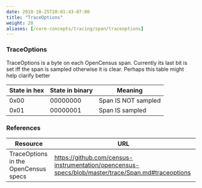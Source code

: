 ```yaml
---
date: 2018-10-25T20:01:43-07:00
title: "TraceOptions"
weight: 20
aliases: [/core-concepts/tracing/span/traceoptions]
---
```


### TraceOptions
TraceOptions is a byte on each OpenCensus span. Currently its last bit is set iff
the span is sampled otherwise it is clear. Perhaps this table might help clarify better

State in hex|State in binary|Meaning
---|---|---
0x00|00000000|Span IS NOT sampled
0x01|00000001|Span IS sampled

### References

Resource|URL
---|---
TraceOptions in the OpenCensus specs|https://github.com/census-instrumentation/opencensus-specs/blob/master/trace/Span.md#traceoptions
